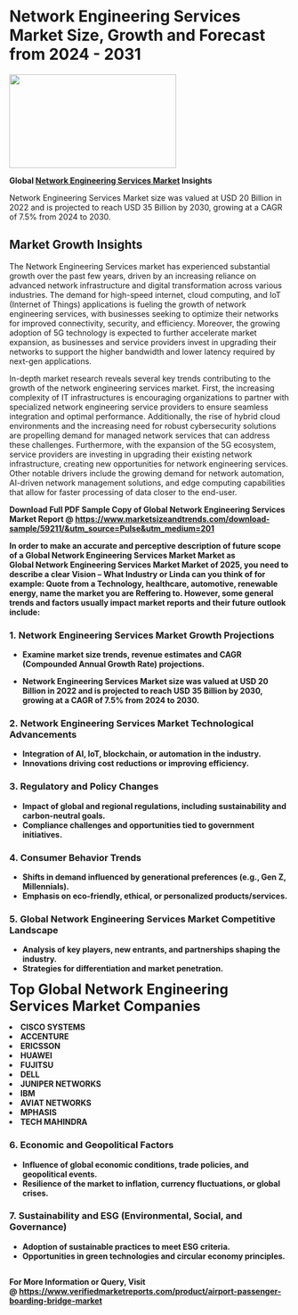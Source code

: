 <H1>Network Engineering Services Market Size, Growth and Forecast from 2024 - 2031</H1><img class="aligncenter size-medium wp-image-584254" src="https://thirdeyenews.in/wp-content/uploads/2024/09/Global-Market-Research-300x168.jpeg" alt="" width="300" height="168" /><p><strong>Global&nbsp;<a href="https://www.marketsizeandtrends.com/download-sample/59211/&amp;utm_source=Pulse&amp;utm_medium=201">Network Engineering Services Market</a> Insights</strong></p><p>Network Engineering Services Market size was valued at USD 20 Billion in 2022 and is projected to reach USD 35 Billion by 2030, growing at a CAGR of 7.5% from 2024 to 2030.</p><p><h2>Market Growth Insights</h2> <p>The Network Engineering Services market has experienced substantial growth over the past few years, driven by an increasing reliance on advanced network infrastructure and digital transformation across various industries. The demand for high-speed internet, cloud computing, and IoT (Internet of Things) applications is fueling the growth of network engineering services, with businesses seeking to optimize their networks for improved connectivity, security, and efficiency. Moreover, the growing adoption of 5G technology is expected to further accelerate market expansion, as businesses and service providers invest in upgrading their networks to support the higher bandwidth and lower latency required by next-gen applications.</p> <p><strong></strong></p> <p>In-depth market research reveals several key trends contributing to the growth of the network engineering services market. First, the increasing complexity of IT infrastructures is encouraging organizations to partner with specialized network engineering service providers to ensure seamless integration and optimal performance. Additionally, the rise of hybrid cloud environments and the increasing need for robust cybersecurity solutions are propelling demand for managed network services that can address these challenges. Furthermore, with the expansion of the 5G ecosystem, service providers are investing in upgrading their existing network infrastructure, creating new opportunities for network engineering services. Other notable drivers include the growing demand for network automation, AI-driven network management solutions, and edge computing capabilities that allow for faster processing of data closer to the end-user.</p> <p><strong></p><p><span class=""><strong>Download Full PDF Sample Copy of Global Network Engineering Services Market Report</strong> @ <a href="https://www.marketsizeandtrends.com/download-sample/59211/&amp;utm_source=Pulse&amp;utm_medium=201" target="_blank">https://www.marketsizeandtrends.com/download-sample/59211/&amp;utm_source=Pulse&amp;utm_medium=201</a></span></p><p>In order to make an accurate and perceptive description of future scope of a Global&nbsp;Network Engineering Services Market Market as Global&nbsp;Network Engineering Services Market Market of 2025, you need to describe a clear Vision &ndash; What Industry or Linda can you think of for example: Quote from a Technology, healthcare, automotive, renewable energy, name the market you are Reffering to. However, some general trends and factors usually impact market reports and their future outlook include:</p><h3>1.&nbsp;<strong>Network Engineering Services Market Growth Projections</strong></h3><ul><li>Examine market size trends, revenue estimates and CAGR (Compounded Annual Growth Rate) projections.</li><li><p>Network Engineering Services Market size was valued at USD 20 Billion in 2022 and is projected to reach USD 35 Billion by 2030, growing at a CAGR of 7.5% from 2024 to 2030.</p></li></ul><h3>2.&nbsp;<strong>Network Engineering Services Market Technological Advancements</strong></h3><ul><li>Integration of AI, IoT, blockchain, or automation in the industry.</li><li>Innovations driving cost reductions or improving efficiency.</li></ul><h3>3.&nbsp;<strong>Regulatory and Policy Changes</strong></h3><ul><li>Impact of global and regional regulations, including sustainability and carbon-neutral goals.</li><li>Compliance challenges and opportunities tied to government initiatives.</li></ul><h3>4.&nbsp;<strong>Consumer Behavior Trends</strong></h3><ul><li>Shifts in demand influenced by generational preferences (e.g., Gen Z, Millennials).</li><li>Emphasis on eco-friendly, ethical, or personalized products/services.</li></ul><h3>5.&nbsp;<strong>Global Network Engineering Services Market Competitive Landscape</strong></h3><ul><li>Analysis of key players, new entrants, and partnerships shaping the industry.</li><li>Strategies for differentiation and market penetration.</li></ul><p data-pm-slice="1 1 []"><span style="color: inherit; font-family: inherit; font-size: 25px;">Top Global Network Engineering Services Market Companies</span></p><div class="" data-test-id=""><p><li>CISCO SYSTEMS</li><li> ACCENTURE</li><li> ERICSSON</li><li> HUAWEI</li><li> FUJITSU</li><li> DELL</li><li> JUNIPER NETWORKS</li><li> IBM</li><li> AVIAT NETWORKS</li><li> MPHASIS</li><li> TECH MAHINDRA</li></p></div><h3>6.&nbsp;<strong>Economic and Geopolitical Factors</strong></h3><ul><li>Influence of global economic conditions, trade policies, and geopolitical events.</li><li>Resilience of the market to inflation, currency fluctuations, or global crises.</li></ul><h3>7.&nbsp;<strong>Sustainability and ESG (Environmental, Social, and Governance)</strong></h3><ul><li>Adoption of sustainable practices to meet ESG criteria.</li><li>Opportunities in green technologies and circular economy principles.</li></ul><h2><strong style="font-size: 14px;">For More Information or Query, Visit @&nbsp;</strong><a style="background-color: #ffffff; font-size: 14px;" href="https://www.marketsizeandtrends.com/report/network-engineering-services-market/" target="_blank">https://www.verifiedmarketreports.com/product/airport-passenger-boarding-bridge-market</a></h2>
